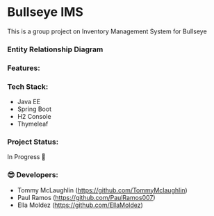 # Bullseye IMS
This is a group project on Inventory Management System for Bullseye

### Entity Relationship Diagram

### Features:

### Tech Stack:
* Java EE
* Spring Boot
* H2 Console
* Thymeleaf

### Project Status:
In Progress 🚧

### 😎 Developers:
* Tommy McLaughlin (https://github.com/TommyMclaughlin)
* Paul Ramos (https://github.com/PaulRamos007)
* Ella Moldez (https://github.com/EllaMoldez)
